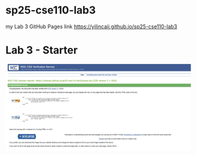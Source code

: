 # sp25-cse110-lab3

my  Lab 3 GitHub Pages link
https://yilincaii.github.io/sp25-cse110-lab3
# Lab 3 - Starter
![CSS Validation](screnshot.png)

